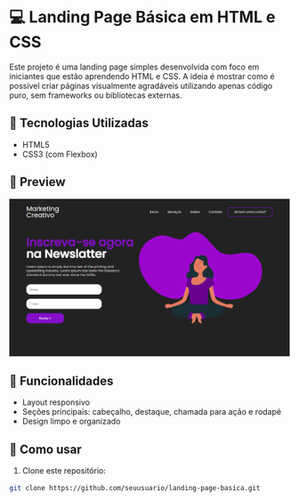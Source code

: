 # 💻 Landing Page Básica em HTML e CSS

Este projeto é uma landing page simples desenvolvida com foco em iniciantes que estão aprendendo HTML e CSS. A ideia é mostrar como é possível criar páginas visualmente agradáveis utilizando apenas código puro, sem frameworks ou bibliotecas externas.

## 🚀 Tecnologias Utilizadas
- HTML5
- CSS3 (com Flexbox)

## 📸 Preview
![screenshot da landing page](./assets/images/layout.png)

## 🔧 Funcionalidades
- Layout responsivo
- Seções principais: cabeçalho, destaque, chamada para ação e rodapé
- Design limpo e organizado

## 📂 Como usar
1. Clone este repositório:
```bash
git clone https://github.com/seuusuario/landing-page-basica.git
